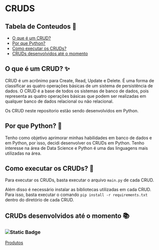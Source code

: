 # CRUDS

## Tabela de Conteudos 📑

- [O que é um CRUD?](#o-que-é-um-crud-)
- [Por que Python?](#por-que-python-)
- [Como executar os CRUDs?](#como-executar-os-cruds-)
- [CRUDs desenvolvidos até o momento](#cruds-desenvolvidos-até-o-momento-)


## O que é um CRUD? ✨

CRUD é um acrônimo para Create, Read, Update e Delete. É uma forma de classificar as quatro operações básicas de um sistema de persistência de dados. O CRUD é a base de todos os sistemas de banco de dados, pois representa as quatro operações básicas que podem ser realizadas em qualquer banco de dados relacional ou não relacional.

Os CRUD neste repositorio estão sendo desenvolvidos em Python. 

## Por que Python? 🐍

Tenho como objetivo aprimorar minhas habilidades em banco de dados e em Python, por isso, decidi desenvolver os CRUDs em Python. Tenho interesse na área de Data Science e Python é uma das linguagens mais utilizadas na área.

## Como executar os CRUDs? 🚀

Para executar os CRUDs, basta executar o arquivo `main.py` de cada CRUD.

Além disso é necessário instalar as bibliotecas utilizadas em cada CRUD. Para isso, basta executar o comando `pip install -r requirements.txt` dentro do diretório de cada CRUD.

## CRUDs desenvolvidos até o momento 📚

### ![Static Badge](https://img.shields.io/badge/MySQL-05122A?style=flat&logo=mysql&logoColor=blue)

[Produtos](/CRUDS/MySQL/produtos/main.py)

